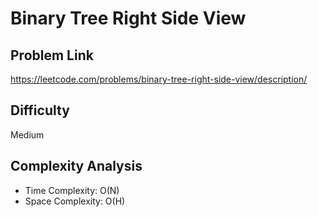 # Binary Tree Right Side View

## Problem Link

https://leetcode.com/problems/binary-tree-right-side-view/description/

## Difficulty

Medium

## Complexity Analysis

* Time Complexity: O(N)
* Space Complexity: O(H)
